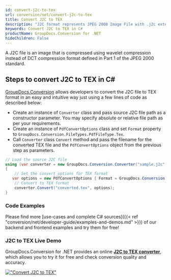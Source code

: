 ```yaml
---
id: convert-j2c-to-tex
url: conversion/net/convert-j2c-to-tex
title: Convert J2C to TEX
description: "J2C format represents JPEG 2000 Image File with .j2c extension. Learn how to convert J2C to TEX file programmatically in C# language using GroupDocs.Conversion for .NET library."
keywords: Convert J2C to TEX in C#
productName: GroupDocs.Conversion for .NET
hideChildren: False
---
```


A J2C file is an image that is compressed using wavelet compression instead of DCT compression format defined in Part 1 of the JPEG 2000 standard.

## Steps to convert J2C to TEX in C#

[GroupDocs.Conversion](https://products.groupdocs.com/conversion/net) allows developers to convert the J2C file to TEX format in an easy and intuitive way just using a few lines of code as described below:

* Create an instance of `Converter` class and pass source J2C file path as a constructor parameter. You may specify absolute or relative file path as per your requirements. 
* Create an instance of `PdfConvertOptions` class and set `Format` property to `GroupDocs.Conversion.FileTypes.PdfFileType.Tex`.
* Call `Converter` class `Convert` method and pass the filename for the converted TEX file and the `PdfConvertOptions` object from the previous step as parameters.

```csharp
// Load the source J2C file
using (var converter = new GroupDocs.Conversion.Converter("sample.j2c"))
{
    // Set the convert options for TEX format
   var options = new PdfConvertOptions { Format = GroupDocs.Conversion.FileTypes.PdfFileType.Tex };
    // Convert to TEX format
    converter.Convert("converted.tex", options);
}
```

### Code Examples

Please find more [use-cases and complete C# sources]({{< ref "conversion/net/developer-guide/examples-and-demos.md" >}}) of our backend and frontend examples and try them for free!

### J2C to TEX Live Demo

GroupDocs.Conversion for .NET provides an online [**J2C to TEX converter**](https://products.groupdocs.app/conversion/j2c-to-tex), which allows you to try it for free and check conversion quality and accuracy.

[!["Convert J2C to TEX"](conversion/net/images/convert-to-tex/convert-j2c-to-tex.png)](https://products.groupdocs.app/conversion/j2c-to-tex)